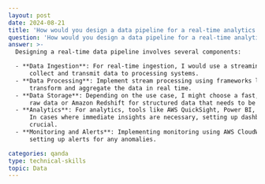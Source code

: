 ```yaml
---
layout: post
date: 2024-08-21
title: 'How would you design a data pipeline for a real-time analytics application?'
question: 'How would you design a data pipeline for a real-time analytics application?'
answer: >-
  Designing a real-time data pipeline involves several components:

  - **Data Ingestion**: For real-time ingestion, I would use a streaming platform like Apache Kafka or AWS Kinesis to 
      collect and transmit data to processing systems.
  - **Data Processing**: Implement stream processing using frameworks like Apache Flink or Apache Spark Streaming to 
      transform and aggregate the data in real time.
  - **Data Storage**: Depending on the use case, I might choose a fast, scalable storage solution like Amazon S3 for 
      raw data or Amazon Redshift for structured data that needs to be queried.
  - **Analytics**: For analytics, tools like AWS QuickSight, Power BI, or Tableau can be used to visualize data. 
      In cases where immediate insights are necessary, setting up dashboards with auto-refresh capabilities could be 
      crucial.
  - **Monitoring and Alerts**: Implementing monitoring using AWS CloudWatch or Prometheus for pipeline health and 
      setting up alerts for any anomalies.

categories: qanda
type: technical-skills
topic: Data
---
```

